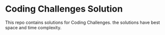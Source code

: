 # Coding Challenges Solution
This repo contains solutions for Coding Challenges. the solutions have best space and time complexity.
